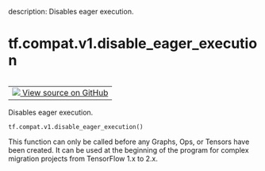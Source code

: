 description: Disables eager execution.

<div itemscope itemtype="http://developers.google.com/ReferenceObject">
<meta itemprop="name" content="tf.compat.v1.disable_eager_execution" />
<meta itemprop="path" content="Stable" />
</div>

# tf.compat.v1.disable_eager_execution

<!-- Insert buttons and diff -->

<table class="tfo-notebook-buttons tfo-api nocontent" align="left">
<td>
  <a target="_blank" href="https://github.com/tensorflow/tensorflow/blob/r2.4/tensorflow/python/framework/ops.py#L5870-L5882">
    <img src="https://www.tensorflow.org/images/GitHub-Mark-32px.png" />
    View source on GitHub
  </a>
</td>
</table>



Disables eager execution.

<pre class="devsite-click-to-copy prettyprint lang-py tfo-signature-link">
<code>tf.compat.v1.disable_eager_execution()
</code></pre>



<!-- Placeholder for "Used in" -->

This function can only be called before any Graphs, Ops, or Tensors have been
created. It can be used at the beginning of the program for complex migration
projects from TensorFlow 1.x to 2.x.